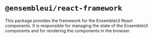 # `@ensembleui/react-framework`

This package provides the framework for the EnsembleUI React components. It is responsible for managing the state of the EnsembleUI components and for rendering the components in the browser.